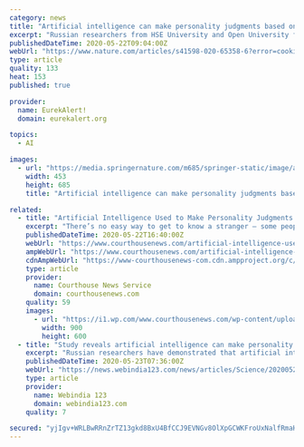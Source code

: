 ```yaml
---
category: news
title: "Artificial intelligence can make personality judgments based on our photographs"
excerpt: "Russian researchers from HSE University and Open University for the Humanities and Economics have demonstrated that artificial intelligence is able to infer people's personality from 'selfie' photographs better than human raters do."
publishedDateTime: 2020-05-22T09:04:00Z
webUrl: "https://www.nature.com/articles/s41598-020-65358-6?error=cookies_not_supported&code=b88b5501-fdd3-416e-9a3c-ae5fd2f3b7ce"
type: article
quality: 133
heat: 153
published: true

provider:
  name: EurekAlert!
  domain: eurekalert.org

topics:
  - AI

images:
  - url: "https://media.springernature.com/m685/springer-static/image/art%3A10.1038%2Fs41598-020-65358-6/MediaObjects/41598_2020_65358_Fig1_HTML.png"
    width: 453
    height: 685
    title: "Artificial intelligence can make personality judgments based on our photographs"

related:
  - title: "Artificial Intelligence Used to Make Personality Judgments From Selfies"
    excerpt: "There’s no easy way to get to know a stranger — some people are hard to read and after hours of conversation they can often remain aloof. Artificial intelligence and a selfie may be the key to cracking their shells."
    publishedDateTime: 2020-05-22T16:40:00Z
    webUrl: "https://www.courthousenews.com/artificial-intelligence-used-to-make-personality-judgments-from-selfies/"
    ampWebUrl: "https://www.courthousenews.com/artificial-intelligence-used-to-make-personality-judgments-from-selfies/"
    cdnAmpWebUrl: "https://www-courthousenews-com.cdn.ampproject.org/c/s/www.courthousenews.com/artificial-intelligence-used-to-make-personality-judgments-from-selfies/"
    type: article
    provider:
      name: Courthouse News Service
      domain: courthousenews.com
    quality: 59
    images:
      - url: "https://i1.wp.com/www.courthousenews.com/wp-content/uploads/2018/10/phone-hoody.jpg?fit=900%2C600&#038;ssl=1"
        width: 900
        height: 600
  - title: "Study reveals artificial intelligence can make personality judgements based on our photographs"
    excerpt: "Russian researchers have demonstrated that artificial intelligence is able to infer people's personality from 'selfie' photographs better than human raters do. Conscientiousness emerged to be more easily recognisable than the other four traits."
    publishedDateTime: 2020-05-23T07:36:00Z
    webUrl: "https://news.webindia123.com/news/articles/Science/20200523/3563405.html"
    type: article
    provider:
      name: Webindia 123
      domain: webindia123.com
    quality: 7

secured: "yjIgv+WRLBwRRnZrTZ13gkd8BxU4BfCCJ9EVNGv8OlXpGCWKFroUxNalfRmaHHiD3bXneLRcF916j+eIBRywovNIWEXDEDQfpDSCoB79jhnEiS70S2y41WdcZ/Mh5UQFNEECm1Zg4KZefJCSrOa0fYxd9VNc0OgXgbs6tQUUDrR//XcyAPVuFs5OyqsSOOqtA2fLkCf8VPsME7YKQHuQWsExkvyIWXuNmuTTP+1/n+m/UNVVFBq7O6JCjL3yy1Up+D/8gniagbJQVUU9a0jrzJrPEh75u74BRRBptZTqlYVtoGxKNd/n3yFK+jVW/rKsGGwYwez+xsMa0G41baX3GA==;EG2u5S49U6LyBr/9gVfp9A=="
---
```


